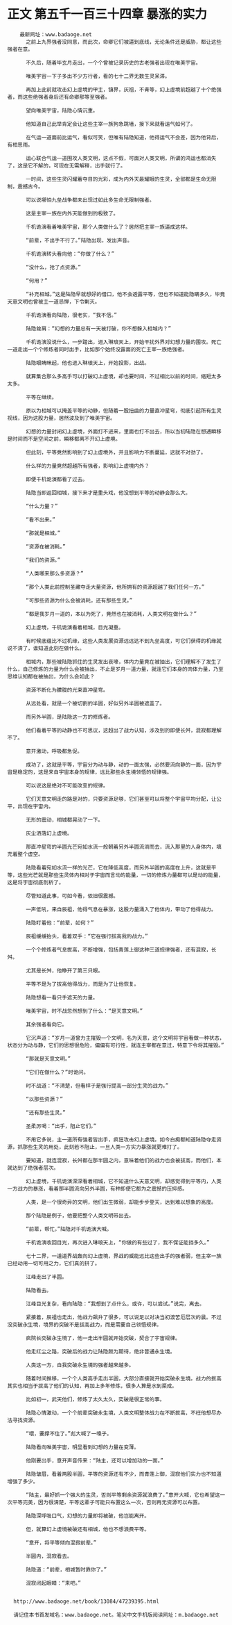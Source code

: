 # 正文 第五千一百三十四章 暴涨的实力
        最新网址：www.badaoge.net
          之前上九界强者没同意，而此次，命卿它们被逼到底线，无论条件还是威胁，都让这些强者在意。
      
          不久后，随着毕玄月走出，一个个曾被记录历史的古老强者出现在唯美宇宙。
      
          唯美宇宙一下子多出不少方行者，看的七十二界无数生灵呆滞。
      
          再加上此前就攻击幻上虚境的甲主，镇界，灰祖，不青等，幻上虚境前超越了十个绝强者，而这些绝强者身后还有命卿那等至强者。
      
          望向唯美宇宙，陆隐心情沉重。
      
          他知道自己此举肯定会让这些主宰一族狗急跳墙，接下来就看运气如何了。
      
          在气运一道面前比运气，看似可笑，但唯有陆隐知道，他得运气不会差，因为他背后，有相思雨。
      
          运心联合气运一道围攻人类文明，这点不假，可面对人类文明，所谓的鸿运也都消失了，这是它不解的，可现在无需解释，出手就行了。
      
          一时间，这些生灵闪耀着夺目的光彩，成为内外天最耀眼的生灵，全部都是生命无限制，震撼古今。
      
          可以说哪怕九垒战争都未出现过如此多生命无限制强者。
      
          这是主宰一族在内外天能做到的极致了。
      
          千机诡演看着唯美宇宙，那个人类做什么了？居然把主宰一族逼成这样。
      
          “前辈，不出手不行了。”陆隐出现，发出声音。
      
          千机诡演转头看向他：“你做了什么？”
      
          “没什么，抢了点资源。”
      
          “何用？”
      
          “补充相城。”这是陆隐早就想好的借口，他不会透露平等，但也不知道能隐瞒多久，毕竟天意文明也曾被主一道忌惮，下令剿灭。
      
          千机诡演看向陆隐，很老实，“我不信。”
      
          陆隐耸肩：“幻想的力量总有一天被打破，你不想躲入相城内？”
      
          千机诡演没说什么，一步踏出，进入琳琅天上，开始干扰外界对幻想力量的围攻。死亡一道走出一个个修炼者同时出手，比如那个始终没露面的死亡主宰一族绝强者。
      
          陆隐眼睛眯起，他也进入琳琅天上，开始投影，出战。
      
          就算集合那么多高手可以打破幻上虚境，却也要时间，不过相比以前的时间，缩短太多太多。
      
          平等在继续。
      
          原以为相城可以掩盖平等的动静，但随着一股扭曲的力量直冲星穹，彻底引起所有生灵视线，因为这股力量，居然波及到了唯美宇宙。
      
          幻想的力量封闭幻上虚境，外面打不进来，里面也打不出去，所以当初陆隐在想通瞬移是时间而不是空间之前，瞬移都离不开幻上虚境。
      
          但此刻，平等竟然影响到了幻上虚境外，并且影响力不断蔓延，这就不对劲了。
      
          什么样的力量竟然超越所有强者，影响幻上虚境内外？
      
          即便千机诡演都看了过去。
      
          陆隐当即返回相城，接下来才是重头戏，他没想到平等的动静会那么大。
      
          “什么力量？”
      
          “看不出来。”
      
          “那就是相城。”
      
          “资源在被消耗。”
      
          “我们的资源。”
      
          “人类哪来那么多资源？”
      
          “那个人类此前控制圣藏夺走大量资源，他所拥有的资源超越了我们任何一方。”
      
          “可那些资源为什么会被消耗，还有那些生灵。”
      
          “都是我岁月一道的，本以为死了，竟然也在被消耗，人类文明在做什么？”
      
          幻上虚境，千机诡演看着相城，目光凝重。
      
          有时候底蕴比不过机缘，这些人类发展资源远远达不到九垒高度，可它们获得的机缘就说不清了，谁知道此刻在做什么。
      
          相城内，那些被陆隐抓住的生灵发出哀嚎，体内力量竟在被抽出，它们理解不了发生了什么，自己修炼的力量为什么会被抽出，不止是岁月一道力量，就连它们本身的肉体力量，乃至思维认知都在被抽出，为什么会如此？
      
          资源不断化为朦胧的光束直冲星穹。
      
          从远处看，就是一个被切割的半圆，好似另外半圆被遮盖了。
      
          而另外半圆，是陆隐这一方的修炼者。
      
          他们看着平等的动静也不可思议，这超出了战力认知，涉及到的即便长舛，混寂都理解不了。
      
          意开激动，呼吸都急促。
      
          成功了，这就是平等，宇宙分为动与静，动的一面太强，必然要流向静的一面，因为宇宙是稳定的，这是来自宇宙本身的规律，远比那些永生境领悟的规律强。
      
          可以说这是绝对不可能改变的规律。
      
          它们天意文明走的路是对的，只要资源足够，它们甚至可以将整个宇宙平均分配，让公平，出现在宇宙内。
      
          无形的震动，相城都晃动了一下。
      
          灰尘洒落幻上虚境。
      
          那直冲星穹的半圆光芒宛如水流一般朝着另外半圆流淌而去，流入那里的人身体内，填充着整个虚空。
      
          陆隐看着宛如水流一样的光芒，它在降低高度，而另外半圆的高度在上升，这就是平等，这些光芒就是那些生灵体内相对于宇宙而言动的能量，一切的修炼力量都可以是动的能量，这是将宇宙彻底剖析了。
      
          尽管知道此事，可如今看，依旧很震撼。
      
          一声低吼，来自辰祖，他得气息在暴涨，这股力量涌入了他体内，带动了他得战力。
      
          陆隐盯着他：“前辈，如何？”
      
          辰祖缓缓抬头，看着双手：“它在强行拔高我的战力。”
      
          一个个修炼者气息拔高，不断增强，包括青莲上御这种三道规律强者，还有混寂，长舛。
      
          尤其是长舛，他睁开了第三只眼。
      
          平等不是为了拔高他得战力，而是为了让他恢复。
      
          陆隐想看一看只手遮天的力量。
      
          唯美宇宙，时不战忽然想到了什么：“是天意文明。”
      
          其余强者看向它。
      
          它沉声道：“岁月一道曾力主摧毁一个文明，名为天意，这个文明将宇宙看做一种状态，状态分为动与静，它们的思想很危险，偏偏有可行性，就连主宰都在意过，特意下令将其摧毁。”
      
          “那就是天意文明。”
      
          “它们在做什么？”时诡问。
      
          时不战道：“不清楚，但看样子是强行提高一部分生灵的战力。”
      
          “以那些资源？”
      
          “还有那些生灵。”
      
          圣柔厉喝：“出手，阻止它们。”
      
          不用它多说，主一道所有强者皆出手，疯狂攻击幻上虚境。如今白痴都知道陆隐夺走资源，抓那些生灵的用处，此刻若不阻止，一旦人类一方实力暴涨就更难打了。
      
          要知道，就连混寂，长舛都在那半圆之内，意味着他们的战力也会被拔高，而他们，本就达到了绝强者层次。
      
          幻上虚境，千机诡演深深看着相城，它不知道什么天意文明，却感觉得到平等内，人类一方战力的暴涨，看着那半圆流向另外半圆，有种即便它都为之震撼的压抑感。
      
          人类，是一个很奇异的文明，他们出生微弱，却能步步登天，达到难以想象的高度。
      
          那个陆隐是例子，他要把整个人类文明带出去。
      
          “前辈，帮忙。”陆隐对千机诡演大喊。
      
          千机诡演收回目光，再次进入琳琅天上，“你做的有些过了，我不保证能挡多久。”
      
          七十二界，一道道界战轰向幻上虚境，界战的威能远比这些出手的强者弱，但主宰一族已经动用一切可用之力，它们真的拼了。
      
          江峰走出了半圆。
      
          陆隐看去。
      
          江峰目光复杂，看向陆隐：“我想到了点什么，或许，可以尝试。”说完，离去。
      
          紧接着，辰祖也走出，他战力飙升了很多，可以说足以对决当初渡苦厄层次的晨。不过没突破永生境，境界的突破不是拔高战力，而是需要自己领悟规律。
      
          疯院长突破永生境了，他一走出半圆就开始突破，契合了宇宙规律。
      
          他走红尘之路，突破后的战力让陆隐颇为期待，绝非普通永生境。
      
          人类这一方，自我突破永生境的强者越来越多。
      
          随着时间推移，一个个人类高手走出半圆，大部分直接就开始突破永生境。战力的拔高其实也相当于拔高了他们的认知，再加上多年修炼，很多人算是水到渠成。
      
          比如初一，武天他们，修炼了太久太久，突破是很正常的事。
      
          陆隐心情激动，一个个前辈突破永生境，人类文明整体战力在不断拔高，不枉他想尽办法寻找资源。
      
          “喂，要撑不住了。”彪大喊了一嗓子。
      
          陆隐看向唯美宇宙，明显看到幻想的力量在变薄。
      
          他刚要出手，意开声音传来：“陆主，还可以增加动的一面。”
      
          陆隐皱眉，看着两股半圆，平等的资源还有不少，而青莲上御，混寂他们实力也不知道增强了多少。
      
          “陆主，最好抓一个强大的生灵，否则平等剩余资源就浪费了。”意开大喊，它也希望这一次平等完美，因为很清楚，平等这辈子可能只布置这么一次，否则再无资源可以布置。
      
          陆隐深呼吸口气，幻想的力量即将被破，他岂能离开。
      
          但，就算幻上虚境被破还有相城，他也不想浪费平等。
      
          “意开，将平等倾向混寂前辈。”
      
          半圆内，混寂看去。
      
          陆隐道：“前辈，相城暂时靠你了。”
      
          混寂闭起眼睛：“来吧。”
      
      
      http://www.badaoge.net/book/13084/47239395.html
      
      请记住本书首发域名：www.badaoge.net。笔尖中文手机版阅读网址：m.badaoge.net